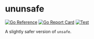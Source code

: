 # ununsafe

[![Go Reference](https://pkg.go.dev/badge/github.com/KimMachineGun/ununsafe.svg)](https://pkg.go.dev/github.com/KimMachineGun/ununsafe)
[![Go Report Card](https://goreportcard.com/badge/github.com/KimMachineGun/ununsafe)](https://goreportcard.com/report/github.com/KimMachineGun/ununsafe)
[![Test](https://github.com/KimMachineGun/ununsafe/actions/workflows/test.yml/badge.svg?branch=main)](https://github.com/KimMachineGun/ununsafe/actions/workflows/test.yml)

A slightly safer version of `unsafe`.
